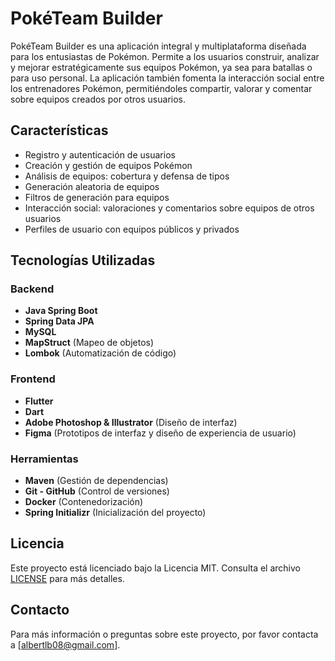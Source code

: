 # PokéTeam Builder

PokéTeam Builder es una aplicación integral y multiplataforma diseñada para los entusiastas de Pokémon. 
Permite a los usuarios construir, analizar y mejorar estratégicamente sus equipos Pokémon, ya sea para batallas o para uso personal. 
La aplicación también fomenta la interacción social entre los entrenadores Pokémon, permitiéndoles compartir, valorar y comentar sobre equipos creados por otros usuarios.

## Características

- Registro y autenticación de usuarios
- Creación y gestión de equipos Pokémon
- Análisis de equipos: cobertura y defensa de tipos
- Generación aleatoria de equipos
- Filtros de generación para equipos
- Interacción social: valoraciones y comentarios sobre equipos de otros usuarios
- Perfiles de usuario con equipos públicos y privados

## Tecnologías Utilizadas

### Backend
- **Java Spring Boot**
- **Spring Data JPA**
- **MySQL**
- **MapStruct** (Mapeo de objetos)
- **Lombok** (Automatización de código)

### Frontend
- **Flutter**
- **Dart**
- **Adobe Photoshop & Illustrator** (Diseño de interfaz)
- **Figma** (Prototipos de interfaz y diseño de experiencia de usuario)

### Herramientas
- **Maven** (Gestión de dependencias)
- **Git - GitHub** (Control de versiones)
- **Docker** (Contenedorización)
- **Spring Initializr** (Inicialización del proyecto)

## Licencia

Este proyecto está licenciado bajo la Licencia MIT. Consulta el archivo [LICENSE](LICENSE) para más detalles.

## Contacto

Para más información o preguntas sobre este proyecto, por favor contacta a [albertlb08@gmail.com].
